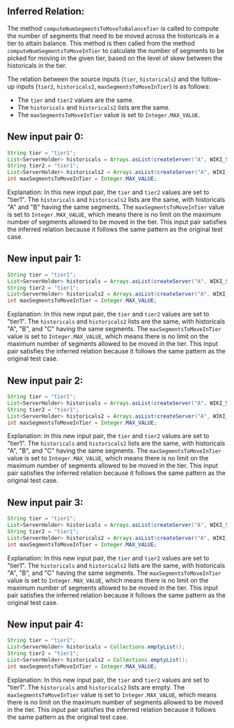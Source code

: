 ## Inferred Relation:
The method `computeNumSegmentsToMoveToBalanceTier` is called to compute the number of segments that need to be moved across the historicals in a tier to attain balance. This method is then called from the method `computeNumSegmentsToMoveInTier` to calculate the number of segments to be picked for moving in the given tier, based on the level of skew between the historicals in the tier.

The relation between the source inputs (`tier`, `historicals`) and the follow-up inputs (`tier2`, `historicals2`, `maxSegmentsToMoveInTier`) is as follows:
- The `tier` and `tier2` values are the same.
- The `historicals` and `historicals2` lists are the same.
- The `maxSegmentsToMoveInTier` value is set to `Integer.MAX_VALUE`.

## New input pair 0:
```java
String tier = "tier1";
List<ServerHolder> historicals = Arrays.asList(createServer("A", WIKI_SEGMENTS), createServer("B", Collections.emptyList()));
String tier2 = "tier1";
List<ServerHolder> historicals2 = Arrays.asList(createServer("A", WIKI_SEGMENTS), createServer("B", Collections.emptyList()));
int maxSegmentsToMoveInTier = Integer.MAX_VALUE;
```
Explanation: 
In this new input pair, the `tier` and `tier2` values are set to "tier1". The `historicals` and `historicals2` lists are the same, with historicals "A" and "B" having the same segments. The `maxSegmentsToMoveInTier` value is set to `Integer.MAX_VALUE`, which means there is no limit on the maximum number of segments allowed to be moved in the tier. This input pair satisfies the inferred relation because it follows the same pattern as the original test case.

## New input pair 1:
```java
String tier = "tier1";
List<ServerHolder> historicals = Arrays.asList(createServer("A", WIKI_SEGMENTS), createServer("B", WIKI_SEGMENTS), createServer("C", WIKI_SEGMENTS));
String tier2 = "tier1";
List<ServerHolder> historicals2 = Arrays.asList(createServer("A", WIKI_SEGMENTS), createServer("B", WIKI_SEGMENTS), createServer("C", WIKI_SEGMENTS));
int maxSegmentsToMoveInTier = Integer.MAX_VALUE;
```
Explanation: 
In this new input pair, the `tier` and `tier2` values are set to "tier1". The `historicals` and `historicals2` lists are the same, with historicals "A", "B", and "C" having the same segments. The `maxSegmentsToMoveInTier` value is set to `Integer.MAX_VALUE`, which means there is no limit on the maximum number of segments allowed to be moved in the tier. This input pair satisfies the inferred relation because it follows the same pattern as the original test case.

## New input pair 2:
```java
String tier = "tier1";
List<ServerHolder> historicals = Arrays.asList(createServer("A", WIKI_SEGMENTS), createServer("B", Collections.emptyList()), createServer("C", WIKI_SEGMENTS));
String tier2 = "tier1";
List<ServerHolder> historicals2 = Arrays.asList(createServer("A", WIKI_SEGMENTS), createServer("B", Collections.emptyList()), createServer("C", WIKI_SEGMENTS));
int maxSegmentsToMoveInTier = Integer.MAX_VALUE;
```
Explanation: 
In this new input pair, the `tier` and `tier2` values are set to "tier1". The `historicals` and `historicals2` lists are the same, with historicals "A", "B", and "C" having the same segments. The `maxSegmentsToMoveInTier` value is set to `Integer.MAX_VALUE`, which means there is no limit on the maximum number of segments allowed to be moved in the tier. This input pair satisfies the inferred relation because it follows the same pattern as the original test case.

## New input pair 3:
```java
String tier = "tier1";
List<ServerHolder> historicals = Arrays.asList(createServer("A", WIKI_SEGMENTS), createServer("B", WIKI_SEGMENTS), createServer("C", Collections.emptyList()));
String tier2 = "tier1";
List<ServerHolder> historicals2 = Arrays.asList(createServer("A", WIKI_SEGMENTS), createServer("B", WIKI_SEGMENTS), createServer("C", Collections.emptyList()));
int maxSegmentsToMoveInTier = Integer.MAX_VALUE;
```
Explanation: 
In this new input pair, the `tier` and `tier2` values are set to "tier1". The `historicals` and `historicals2` lists are the same, with historicals "A", "B", and "C" having the same segments. The `maxSegmentsToMoveInTier` value is set to `Integer.MAX_VALUE`, which means there is no limit on the maximum number of segments allowed to be moved in the tier. This input pair satisfies the inferred relation because it follows the same pattern as the original test case.

## New input pair 4:
```java
String tier = "tier1";
List<ServerHolder> historicals = Collections.emptyList();
String tier2 = "tier1";
List<ServerHolder> historicals2 = Collections.emptyList();
int maxSegmentsToMoveInTier = Integer.MAX_VALUE;
```
Explanation: 
In this new input pair, the `tier` and `tier2` values are set to "tier1". The `historicals` and `historicals2` lists are empty. The `maxSegmentsToMoveInTier` value is set to `Integer.MAX_VALUE`, which means there is no limit on the maximum number of segments allowed to be moved in the tier. This input pair satisfies the inferred relation because it follows the same pattern as the original test case.